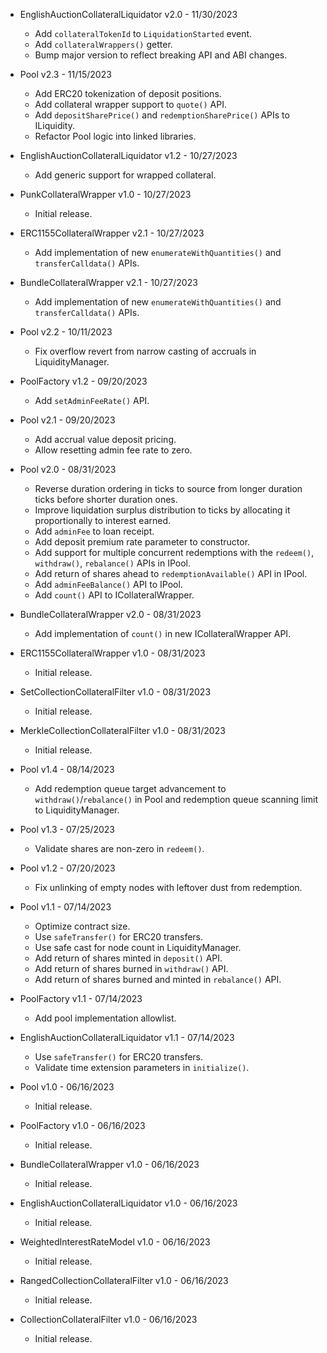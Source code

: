 * EnglishAuctionCollateralLiquidator v2.0 - 11/30/2023
    * Add `collateralTokenId` to `LiquidationStarted` event.
    * Add `collateralWrappers()` getter.
    * Bump major version to reflect breaking API and ABI changes.

* Pool v2.3 - 11/15/2023
    * Add ERC20 tokenization of deposit positions.
    * Add collateral wrapper support to `quote()` API.
    * Add `depositSharePrice()` and `redemptionSharePrice()` APIs to
      ILiquidity.
    * Refactor Pool logic into linked libraries.

* EnglishAuctionCollateralLiquidator v1.2 - 10/27/2023
    * Add generic support for wrapped collateral.

* PunkCollateralWrapper v1.0 - 10/27/2023
    * Initial release.
* ERC1155CollateralWrapper v2.1 - 10/27/2023
    * Add implementation of new `enumerateWithQuantities()` and
      `transferCalldata()` APIs.
* BundleCollateralWrapper v2.1 - 10/27/2023
    * Add implementation of new `enumerateWithQuantities()` and
      `transferCalldata()` APIs.

* Pool v2.2 - 10/11/2023
    * Fix overflow revert from narrow casting of accruals in LiquidityManager.

* PoolFactory v1.2 - 09/20/2023
    * Add `setAdminFeeRate()` API.

* Pool v2.1 - 09/20/2023
    * Add accrual value deposit pricing.
    * Allow resetting admin fee rate to zero.

* Pool v2.0 - 08/31/2023
    * Reverse duration ordering in ticks to source from longer duration ticks
      before shorter duration ones.
    * Improve liquidation surplus distribution to ticks by allocating it
      proportionally to interest earned.
    * Add `adminFee` to loan receipt.
    * Add deposit premium rate parameter to constructor.
    * Add support for multiple concurrent redemptions with the `redeem()`,
      `withdraw()`, `rebalance()` APIs in IPool.
    * Add return of shares ahead to `redemptionAvailable()` API in IPool.
    * Add `adminFeeBalance()` API to IPool.
    * Add `count()` API to ICollateralWrapper.
* BundleCollateralWrapper v2.0 - 08/31/2023
    * Add implementation of `count()` in new ICollateralWrapper API.
* ERC1155CollateralWrapper v1.0 - 08/31/2023
    * Initial release.
* SetCollectionCollateralFilter v1.0 - 08/31/2023
    * Initial release.
* MerkleCollectionCollateralFilter v1.0 - 08/31/2023
    * Initial release.

* Pool v1.4 - 08/14/2023
    * Add redemption queue target advancement to `withdraw()`/`rebalance()` in
      Pool and redemption queue scanning limit to LiquidityManager.

* Pool v1.3 - 07/25/2023
    * Validate shares are non-zero in `redeem()`.

* Pool v1.2 - 07/20/2023
    * Fix unlinking of empty nodes with leftover dust from redemption.

* Pool v1.1 - 07/14/2023
    * Optimize contract size.
    * Use `safeTransfer()` for ERC20 transfers.
    * Use safe cast for node count in LiquidityManager.
    * Add return of shares minted in `deposit()` API.
    * Add return of shares burned in `withdraw()` API.
    * Add return of shares burned and minted in `rebalance()` API.
* PoolFactory v1.1 - 07/14/2023
    * Add pool implementation allowlist.
* EnglishAuctionCollateralLiquidator v1.1 - 07/14/2023
    * Use `safeTransfer()` for ERC20 transfers.
    * Validate time extension parameters in `initialize()`.

* Pool v1.0 - 06/16/2023
    * Initial release.
* PoolFactory v1.0 - 06/16/2023
    * Initial release.
* BundleCollateralWrapper v1.0 - 06/16/2023
    * Initial release.
* EnglishAuctionCollateralLiquidator v1.0 - 06/16/2023
    * Initial release.
* WeightedInterestRateModel v1.0 - 06/16/2023
    * Initial release.
* RangedCollectionCollateralFilter v1.0 - 06/16/2023
    * Initial release.
* CollectionCollateralFilter v1.0 - 06/16/2023
    * Initial release.
